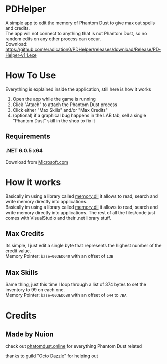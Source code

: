 # PDHelper  
A simple app to edit the memory of Phantom Dust to give max out spells and credits.  
The app will not connect to anything that is not Phantom Dust, so no random edits on any other process can occur.  
Download: https://github.com/eradication0/PDHelper/releases/download/Release/PD-Helper-v1.1.exe  
  
# How To Use  
Everything is explained inside the application, still here is how it works
1. Open the app while the game is running
2. Click "Attach" to attach the Phantom Dust process
3. Click either "Max Skills" and/or "Max Credits"
4. (optional) if a graphical bug happens in the LAB tab, sell a single "Phantom Dust" skill in the shop to fix it
 
## Requirements
### .NET 6.0.5 x64
Download from [Microsoft.com](https://dotnet.microsoft.com/en-us/download/dotnet/thank-you/runtime-desktop-6.0.5-windows-x64-installer)

# How it works
Basically im using a library called [memory.dll](https://github.com/erfg12/memory.dll) it allows to read, search and write memory directly into applications.  
Basically im using a library called [memory.dll](https://github.com/erfg12/memory.dll) it allows to read, search and write memory directly into applications. The rest of all the files/code just comes with VisualStudio and their .net library stuff. 

## Max Credits
Its simple, I just edit a single byte that represents the highest number of the credit value.  
Memory Pointer: ``base+003ED640`` with an offset of ``13B``  
## Max Skills
Same thing, just this time I loop through a list of 374 bytes to set the inventory to 99 on each one.  
Memory Pointer: ``base+003ED6B8`` with an offset of ``644`` to ``7BA``  
  
# Credits
## Made by Nuion
check out [phatomdust.online](https://phantomdust.online/) for everything Phantom Dust related  
  
thanks to guild "Octo Dazzle" for helping out
